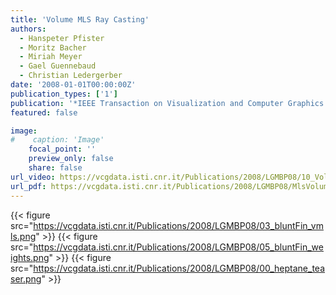 ```yaml
---
title: 'Volume MLS Ray Casting'
authors:
  - Hanspeter Pfister
  - Moritz Bacher
  - Miriah Meyer
  - Gael Guennebaud
  - Christian Ledergerber
date: '2008-01-01T00:00:00Z'
publication_types: ['1']
publication: '*IEEE Transaction on Visualization and Computer Graphics (Proceedings of Visualization 2008)*'
featured: false

image:
#    caption: 'Image'
    focal_point: ''
    preview_only: false
    share: false
url_video: https://vcgdata.isti.cnr.it/Publications/2008/LGMBP08/10_VolumeMls.avi
url_pdf: https://vcgdata.isti.cnr.it/Publications/2008/LGMBP08/MlsVolume_vis08.pdf
---
```

{{< figure src="https://vcgdata.isti.cnr.it/Publications/2008/LGMBP08/03_bluntFin_vmls.png" >}}
{{< figure src="https://vcgdata.isti.cnr.it/Publications/2008/LGMBP08/05_bluntFin_weights.png" >}}
{{< figure src="https://vcgdata.isti.cnr.it/Publications/2008/LGMBP08/00_heptane_teaser.png" >}}
